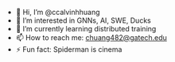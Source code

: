 - 👋 Hi, I’m @ccalvinhhuang
- 👀 I’m interested in GNNs, AI, SWE, Ducks
- 🌱 I’m currently learning distributed training 
- 📫 How to reach me: chuang482@gatech.edu
- ⚡ Fun fact: Spiderman is cinema

<!---
ccalvinhhuang/ccalvinhhuang is a ✨ special ✨ repository because its `README.md` (this file) appears on your GitHub profile.
You can click the Preview link to take a look at your changes.
--->
